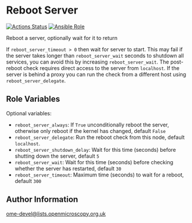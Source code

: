 Reboot Server
=============

[![Actions Status](https://github.com/ome/ansible-role-reboot-server/workflows/Molecule/badge.svg)](https://github.com/ome/ansible-role-reboot-server/actions)
[![Ansible Role](https://img.shields.io/badge/ansible--galaxy-reboot_server-blue.svg)](https://galaxy.ansible.com/ui/standalone/roles/ome/reboot_server/)

Reboot a server, optionally wait for it to return

If `reboot_server_timeout > 0` then wait for server to start.
This may fail if the server takes longer than `reboot_server_wait` seconds to shutdown all services, you can avoid this by increasing `reboot_server_wait`.
The post-reboot check requires direct access to the server from `localhost`.
If the server is behind a proxy you can run the check from a different host using `reboot_server_delegate`.


Role Variables
--------------

Optional variables:
- `reboot_server_always`: If `True` unconditionally reboot the server, otherwise only reboot if the kernel has changed, default `False`
- `reboot_server_delegate`: Run the reboot check from this node, default `localhost`.
- `reboot_server_shutdown_delay`: Wait for this time (seconds) before shutting down the server, default `5`
- `reboot_server_wait`: Wait for this time (seconds) before checking whether the server has restarted, default `30`
- `reboot_server_timeout`: Maximum time (seconds) to wait for a reboot, default `300`


Author Information
------------------

ome-devel@lists.openmicroscopy.org.uk
